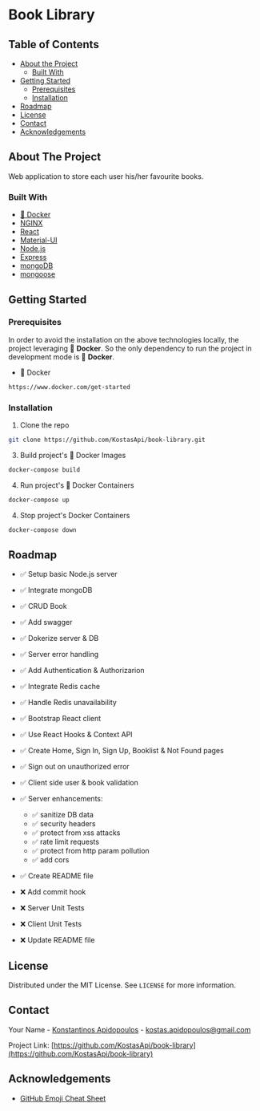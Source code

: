 # Book Library

<!-- TABLE OF CONTENTS -->

## Table of Contents

- [About the Project](#about-the-project)
  - [Built With](#built-with)
- [Getting Started](#getting-started)
  - [Prerequisites](#prerequisites)
  - [Installation](#installation)
- [Roadmap](#roadmap)
- [License](#license)
- [Contact](#contact)
- [Acknowledgements](#acknowledgements)

<!-- ABOUT THE PROJECT -->

## About The Project

Web application to store each user his/her favourite books.

### Built With

- [:whale: Docker](https://www.docker.com/)
- [NGINX](https://www.nginx.com/)
- [React](https://reactjs.org/)
- [Material-UI](https://material-ui.com/)
- [Node.js](https://nodejs.org/en/)
- [Express](https://expressjs.com/)
- [mongoDB](https://www.mongodb.com/)
- [mongoose](https://mongoosejs.com/)

<!-- GETTING STARTED -->

## Getting Started

### Prerequisites

In order to avoid the installation on the above technologies locally, the project leveraging :whale: **Docker**. So the only dependency to run the project in development mode is :whale: **Docker**.

- :whale: Docker

```sh
https://www.docker.com/get-started
```

### Installation

1. Clone the repo

```sh
git clone https://github.com/KostasApi/book-library.git
```

3. Build project's :whale: Docker Images

```sh
docker-compose build
```

4. Run project's :whale: Docker Containers

```sh
docker-compose up
```

4. Stop project's Docker Containers

```sh
docker-compose down
```

<!-- ROADMAP -->

## Roadmap

- :white_check_mark: Setup basic Node.js server
- :white_check_mark: Integrate mongoDB
- :white_check_mark: CRUD Book
- :white_check_mark: Add swagger
- :white_check_mark: Dokerize server & DB
- :white_check_mark: Server error handling
- :white_check_mark: Add Authentication & Authorizarion
- :white_check_mark: Integrate Redis cache
- :white_check_mark: Handle Redis unavailability
- :white_check_mark: Bootstrap React client
- :white_check_mark: Use React Hooks & Context API
- :white_check_mark: Create Home, Sign In, Sign Up, Booklist & Not Found pages
- :white_check_mark: Sign out on unauthorized error
- :white_check_mark: Client side user & book validation
- :white_check_mark: Server enhancements:
  - :white_check_mark: sanitize DB data
  - :white_check_mark: security headers
  - :white_check_mark: protect from xss attacks
  - :white_check_mark: rate limit requests
  - :white_check_mark: protect from http param pollution
  - :white_check_mark: add cors
- :white_check_mark: Create README file

- :x: Add commit hook
- :x: Server Unit Tests
- :x: Client Unit Tests
- :x: Update README file

<!-- LICENSE -->

## License

Distributed under the MIT License. See `LICENSE` for more information.

<!-- CONTACT -->

## Contact

Your Name - [Konstantinos Apidopoulos](https://www.linkedin.com/in/konstantinosapidopoulos) - kostas.apidopoulos@gmail.com

Project Link: [https://github.com/KostasApi/book-library](https://github.com/KostasApi/book-library)

<!-- ACKNOWLEDGEMENTS -->

## Acknowledgements

- [GitHub Emoji Cheat Sheet](https://www.webpagefx.com/tools/emoji-cheat-sheet)
